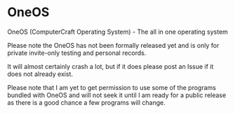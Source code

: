 OneOS
=====

OneOS (ComputerCraft Operating System) - The all in one operating system

Please note the OneOS has not been formally released yet and is only for private invite-only testing and personal records.

It will almost certainly crash a lot, but if it does please post an Issue if it does not already exist.

Please note that I am yet to get permission to use some of the programs bundled with OneOS and will not seek it until I am ready for a public release as there is a good chance a few programs will change.
